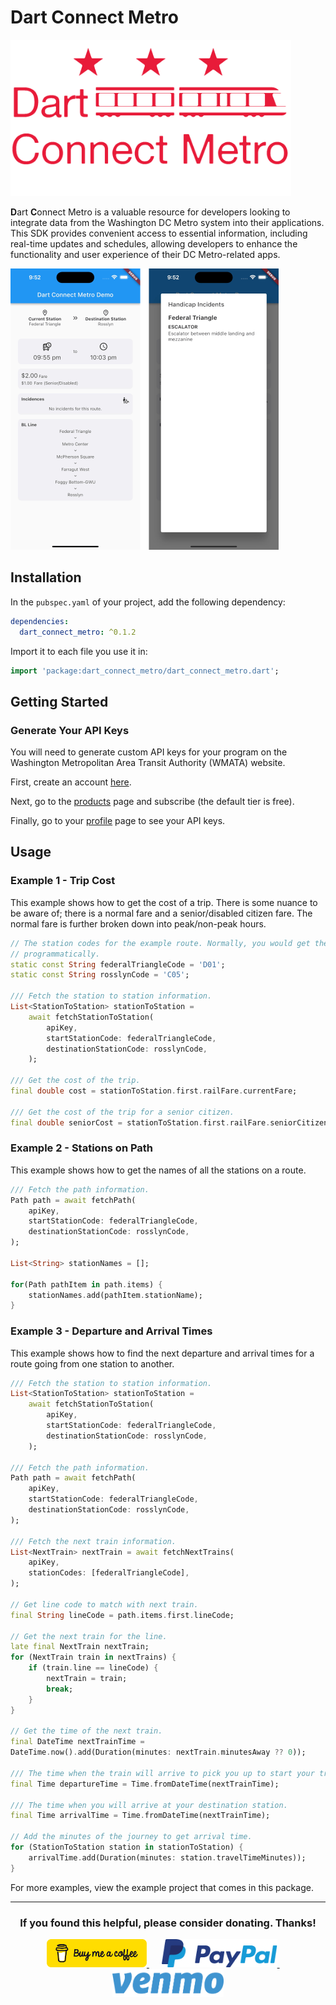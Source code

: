# Dart Connect Metro

<img src="https://raw.githubusercontent.com/babincc/dart_connect_metro/master/resources/dart_connect_metro_logo.png" alt="Dart Connect Metro Logo" height="250">

**D**art **C**onnect Metro is a valuable resource for developers looking to integrate data from the Washington DC Metro system into their applications. This SDK provides convenient access to essential information, including real-time updates and schedules, allowing developers to enhance the functionality and user experience of their DC Metro-related apps.

<img src="https://raw.githubusercontent.com/babincc/dart_connect_metro/master/resources/dart_connect_metro_image.png" alt="Two screenshots from the demo showing what data from the SDK could look like" height="450">

## Installation

In the `pubspec.yaml` of your project, add the following dependency:

```yaml
dependencies:
  dart_connect_metro: ^0.1.2
```

Import it to each file you use it in:

```dart
import 'package:dart_connect_metro/dart_connect_metro.dart';
```

## Getting Started

### Generate Your API Keys

You will need to generate custom API keys for your program on the Washington
Metropolitan Area Transit Authority (WMATA) website.

First, create an account <a href="https://developer.wmata.com/signup">here</a>.

Next, go to the <a href="https://developer.wmata.com/Products">products</a> page
and subscribe (the default tier is free).

Finally, go to your <a href="https://developer.wmata.com/developer">profile</a>
page to see your API keys.

## Usage

### Example 1 - Trip Cost

This example shows how to get the cost of a trip. There is some nuance to be aware of; there is a normal fare and a senior/disabled citizen fare. The normal fare is further broken down into peak/non-peak hours.

```dart
// The station codes for the example route. Normally, you would get these
// programmatically.
static const String federalTriangleCode = 'D01';
static const String rosslynCode = 'C05';

/// Fetch the station to station information.
List<StationToStation> stationToStation =
	await fetchStationToStation(
		apiKey,
		startStationCode: federalTriangleCode,
		destinationStationCode: rosslynCode,
	);

/// Get the cost of the trip.
final double cost = stationToStation.first.railFare.currentFare;

/// Get the cost of the trip for a senior citizen.
final double seniorCost = stationToStation.first.railFare.seniorCitizen;
```

### Example 2 - Stations on Path

This example shows how to get the names of all the stations on a route.

```dart
/// Fetch the path information.
Path path = await fetchPath(
	apiKey,
	startStationCode: federalTriangleCode,
	destinationStationCode: rosslynCode,
);

List<String> stationNames = [];

for(Path pathItem in path.items) {
	stationNames.add(pathItem.stationName);
}
```

### Example 3 - Departure and Arrival Times

This example shows how to find the next departure and arrival times for a route going from one station to another.

```dart
/// Fetch the station to station information.
List<StationToStation> stationToStation =
	await fetchStationToStation(
		apiKey,
		startStationCode: federalTriangleCode,
		destinationStationCode: rosslynCode,
	);

/// Fetch the path information.
Path path = await fetchPath(
	apiKey,
	startStationCode: federalTriangleCode,
	destinationStationCode: rosslynCode,
);

/// Fetch the next train information.
List<NextTrain> nextTrain = await fetchNextTrains(
	apiKey,
	stationCodes: [federalTriangleCode],
);

// Get line code to match with next train.
final String lineCode = path.items.first.lineCode;

// Get the next train for the line.
late final NextTrain nextTrain;
for (NextTrain train in nextTrains) {
	if (train.line == lineCode) {
		nextTrain = train;
		break;
	}
}

// Get the time of the next train.
final DateTime nextTrainTime =
DateTime.now().add(Duration(minutes: nextTrain.minutesAway ?? 0));

/// The time when the train will arrive to pick you up to start your trip.
final Time departureTime = Time.fromDateTime(nextTrainTime);

/// The time when you will arrive at your destination station.
final Time arrivalTime = Time.fromDateTime(nextTrainTime);

// Add the minutes of the journey to get arrival time.
for (StationToStation station in stationToStation) {
	arrivalTime.add(Duration(minutes: station.travelTimeMinutes));
}
```

For more examples, view the example project that comes in this package.

<hr>

<h3 align="center">If you found this helpful, please consider donating. Thanks!</h3>
<p align="center">
  <a href="https://www.buymeacoffee.com/babincc" target="_blank">
    <img src="https://raw.githubusercontent.com/babincc/dart_connect_metro/master/resources/donate_icons/buy_me_a_coffee_logo.png" alt="buy me a coffee" height="45">
  </a>
  &nbsp;&nbsp;&nbsp;&nbsp;
  <a href="https://paypal.me/cssbabin" target="_blank">
    <img src="https://raw.githubusercontent.com/babincc/dart_connect_metro/master/resources/donate_icons/pay_pal_logo.png" alt="paypal" height="45">
  </a>
  &nbsp;&nbsp;&nbsp;&nbsp;
  <a href="https://venmo.com/u/babincc" target="_blank">
    <img src="https://raw.githubusercontent.com/babincc/dart_connect_metro/master/resources/donate_icons/venmo_logo.png" alt="venmo" height="45">
  </a>
</p>
<br><br>

